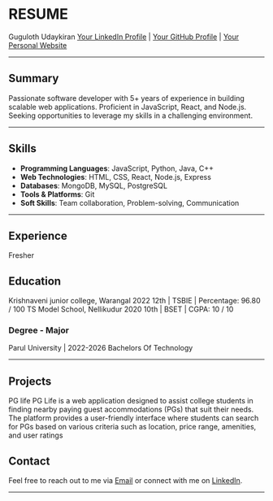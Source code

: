 # RESUME
Guguloth Udaykiran
[Your LinkedIn Profile](https://www.linkedin.com/in/yourprofile) | [Your GitHub Profile](https://github.com/yourusername) | [Your Personal Website](https://yourwebsite.com)

---

## Summary
Passionate software developer with 5+ years of experience in building scalable web applications. Proficient in JavaScript, React, and Node.js. Seeking opportunities to leverage my skills in a challenging environment.

---

## Skills
- **Programming Languages**: JavaScript, Python, Java, C++
- **Web Technologies**: HTML, CSS, React, Node.js, Express
- **Databases**: MongoDB, MySQL, PostgreSQL
- **Tools & Platforms**: Git
- **Soft Skills**: Team collaboration, Problem-solving, Communication

---

## Experience
Fresher

## Education
Krishnaveni junior college, Warangal 2022
12th | TSBIE | Percentage: 96.80 / 100
TS Model School, Nellikudur 2020
10th | BSET | CGPA: 10 / 10
### Degree - Major
Parul University | 2022-2026
Bachelors Of Technology

---

## Projects

PG life
PG Life is a web application designed to assist college students in finding nearby paying guest accommodations (PGs) that suit their
needs. The platform provides a user-friendly interface where students can search for PGs based on various criteria such as location,
price range, amenities, and user ratings

## Contact
Feel free to reach out to me via [Email](mailto:gugulothudaykiran123@gmail.com) or connect with me on [LinkedIn](https://www.linkedin.com/in/udaykiran-guguloth/).

---
